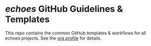 # *echoes* GitHub Guidelines & Templates

This repo contains the common GitHub templates & workflows for all echoes projects. See the [org profile](profile/) for details.
